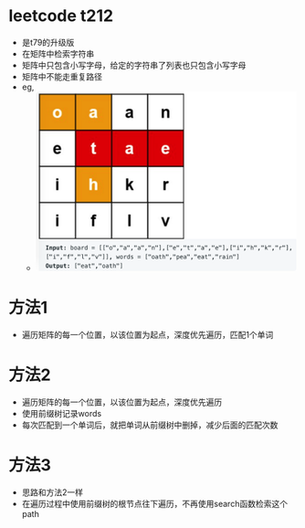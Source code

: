 # leetcode t212
- 是t79的升级版
- 在矩阵中检索字符串
- 矩阵中只包含小写字母，给定的字符串了列表也只包含小写字母
- 矩阵中不能走重复路径
- eg,
    - ![](./imgs/1.png) 
   
# 方法1
- 遍历矩阵的每一个位置，以该位置为起点，深度优先遍历，匹配1个单词

# 方法2
- 遍历矩阵的每一个位置，以该位置为起点，深度优先遍历
- 使用前缀树记录words
- 每次匹配到一个单词后，就把单词从前缀树中删掉，减少后面的匹配次数

# 方法3
- 思路和方法2一样
- 在遍历过程中使用前缀树的根节点往下遍历，不再使用search函数检索这个path